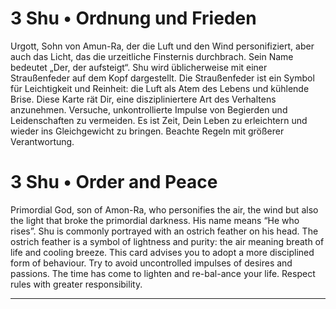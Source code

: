 # 3 Shu • Ordnung und Frieden

Urgott, Sohn von Amun-Ra, der die Luft und den Wind personifiziert, aber auch das Licht, das die urzeitliche Finsternis durchbrach. Sein Name bedeutet „Der, der aufsteigt“. Shu wird üblicherweise mit einer Straußenfeder auf dem Kopf dargestellt. Die Straußenfeder ist ein Symbol für Leichtigkeit und Reinheit: die Luft als Atem des Lebens und kühlende Brise. Diese Karte rät Dir, eine diszipliniertere Art des Verhaltens anzunehmen. Versuche, unkontrollierte Impulse von Begierden und Leidenschaften zu vermeiden. Es ist Zeit, Dein Leben zu erleichtern und wieder ins Gleichgewicht zu bringen. Beachte Regeln mit größerer Verantwortung.

# 3 Shu  • Order and  Peace

Primordial  God, son  of Amon-Ra, who  personifies the air,  the  wind  but  also the  light  that  broke the  primordial darkness.  His  name  means “He who rises”. Shu  is commonly portrayed with an ostrich feather on his head. The ostrich  feather  is a symbol of lightness and  purity: the air  meaning breath  of life and  cooling breeze. This card  advises  you  to  adopt  a  more  disciplined  form  of behaviour. Try to avoid uncontrolled impulses of  desires and  passions. The  time  has come to lighten  and  re-bal-ance your life. Respect rules with greater responsibility.

------

